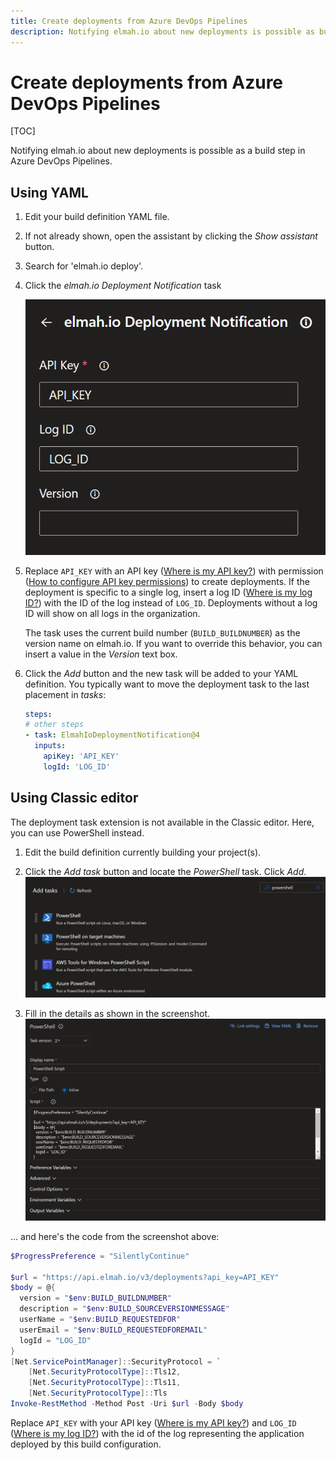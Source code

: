 ```yaml
---
title: Create deployments from Azure DevOps Pipelines
description: Notifying elmah.io about new deployments is possible as build steps in Azure DevOps, by adding some PowerShell. Learn how to monitor deployments.
---
```


# Create deployments from Azure DevOps Pipelines

[TOC]
    
Notifying elmah.io about new deployments is possible as a build step in Azure DevOps Pipelines.

## Using YAML

1. Edit your build definition YAML file.

2. If not already shown, open the assistant by clicking the *Show assistant* button.

3. Search for 'elmah.io deploy'.

4. Click the *elmah.io Deployment Notification* task

    ![Add task](images/pipeline-task.png)

5. Replace `API_KEY` with an API key ([Where is my API key?](where-is-my-api-key.md)) with permission ([How to configure API key permissions](how-to-configure-api-key-permissions.md)) to create deployments. If the deployment is specific to a single log, insert a log ID ([Where is my log ID?](where-is-my-log-id.md)) with the ID of the log instead of `LOG_ID`. Deployments without a log ID will show on all logs in the organization.

    The task uses the current build number (`BUILD_BUILDNUMBER`) as the version name on elmah.io. If you want to override this behavior, you can insert a value in the *Version* text box.

6. Click the *Add* button and the new task will be added to your YAML definition. You typically want to move the deployment task to the last placement in *tasks*:

    ```yaml
    steps:
    # other steps
    - task: ElmahIoDeploymentNotification@4
      inputs:
        apiKey: 'API_KEY'
        logId: 'LOG_ID'
    ```

## Using Classic editor

The deployment task extension is not available in the Classic editor. Here, you can use PowerShell instead.

1. Edit the build definition currently building your project(s).

2. Click the _Add task_ button and locate the _PowerShell_ task. Click _Add_.
![Add PowerShell task](images/add-powershell-task-v2.png)

3. Fill in the details as shown in the screenshot.
![Fill in PowerShell content](images/fill-powershell-task-v2.png)

... and here's the code from the screenshot above:

```powershell
$ProgressPreference = "SilentlyContinue"

$url = "https://api.elmah.io/v3/deployments?api_key=API_KEY"
$body = @{
  version = "$env:BUILD_BUILDNUMBER"
  description = "$env:BUILD_SOURCEVERSIONMESSAGE"
  userName = "$env:BUILD_REQUESTEDFOR"
  userEmail = "$env:BUILD_REQUESTEDFOREMAIL"
  logId = "LOG_ID"
}
[Net.ServicePointManager]::SecurityProtocol = `
    [Net.SecurityProtocolType]::Tls12,
    [Net.SecurityProtocolType]::Tls11,
    [Net.SecurityProtocolType]::Tls
Invoke-RestMethod -Method Post -Uri $url -Body $body
```

Replace `API_KEY` with your API key ([Where is my API key?](where-is-my-api-key.md)) and `LOG_ID` ([Where is my log ID?](where-is-my-log-id.md)) with the id of the log representing the application deployed by this build configuration.